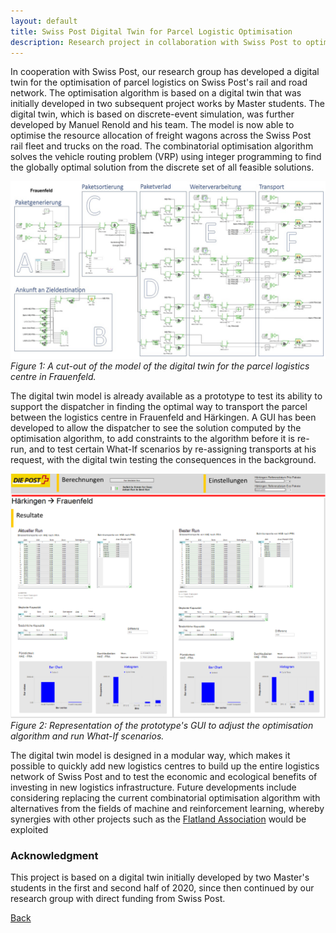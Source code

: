 ```yaml
---
layout: default
title: Swiss Post Digital Twin for Parcel Logistic Optimisation
description: Research project in collaboration with Swiss Post to optimise parcel logistic on railway and road network
---
```


In cooperation with Swiss Post, our research group has developed a digital twin for the optimisation of parcel logistics on Swiss Post's rail and road network. The 
optimisation algorithm is based on a digital twin that was initially developed in two subsequent project works by Master students. The digital twin, which is based on 
discrete-event simulation, was further developed by Manuel Renold and his team. The model is now able to optimise the resource allocation of freight wagons across the 
Swiss Post rail fleet and trucks on the road. The combinatorial optimisation algorithm solves the vehicle routing problem (VRP) using integer programming to find the 
globally optimal solution from the discrete set of all feasible solutions.

![Branching](./../../pictures/post_digital_twin.png)
_Figure 1: A cut-out of the model of the digital twin for the parcel logistics centre in Frauenfeld._

The digital twin model is already available as a prototype to test its ability to support the dispatcher in finding the optimal way to transport the parcel between the 
logistics centre in Frauenfeld and Härkingen. A GUI has been developed to allow the dispatcher to see the solution computed by the optimisation algorithm, to add 
constraints to the algorithm before it is re-run, and to test certain What-If scenarios by re-assigning transports at his request, with the digital twin testing the 
consequences in the background.

![Branching](./../../pictures/post_digital_twin_gui.png)
_Figure 2: Representation of the prototype's GUI to adjust the optimisation algorithm and run What-If scenarios._

The digital twin model is designed in a modular way, which makes it possible to quickly add new logistics centres to build up the entire logistics network of Swiss Post 
and to test the economic and ecological benefits of investing in new logistics infrastructure. Future developments include considering replacing the current combinatorial
optimisation algorithm with alternatives from the fields of machine and reinforcement learning, whereby synergies with other projects such as the [Flatland Association](./../news.md)
would be exploited


### Acknowledgment

This project is based on a digital twin initially developed by two Master's students in the first and second half of 2020, since then continued by our research group 
with direct funding from Swiss Post.

[Back](https://cyberneticlearningsystems.github.io/pages/research.html)